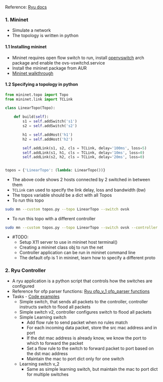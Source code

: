 
Reference: [Ryu docs](https://ryu.readthedocs.io/en/latest/writing_ryu_app.html) 

### 1. Mininet
- Simulate a network 
- The topology is written in python
#### 1.1 Installing mininet
- Mininet requires open flow switch to run, install [openvswitch](https://wiki.archlinux.org/title/Open_vSwitch) arch package and enable the ovs-vswitchd.service
- Install the mininet package from AUR
- [Mininet walkthrough](https://mininet.org/walkthrough/#part-1-everyday-mininet-usage)
#### 1.2 Specifying a topology in python
```python
from mininet.topo import Topo
from mininet.link import TCLink

class LinearTopo(Topo):

    def build(self):
        s1 = self.addSwitch('s1')
        s2 = self.addSwitch('s2')

        h1 = self.addHost('h1')
        h2 = self.addHost('h2')

        self.addLink(s1, s2, cls = TCLink, delay='100ms', loss=5)
        self.addLink(s1, h1, cls = TCLink, delay='10ms', loss=0)
        self.addLink(s2, h2, cls = TCLink, delay='20ms', loss=0)


topos = {'LinearTopo': (lambda: LinearTopo())}
```
- The above code shows 2 hosts connected by 2 switched in between them
- `TCLink` can used to specify the link delay, loss and bandwidth (bw)
- The topos variable should be a dict with all Topos 
- To run this topo
```sh
sudo mn --custom topos.py --topo LinearTopo --switch ovsk
```
- To run this topo with a different controller 
```sh
sudo mn --custom topos.py --topo LinearTopo --switch ovsk --controller remote,ip=127.0.0.1,port=10001
```
- #TODO: 
	- Setup X11 server to use in mininet host terminal()
	- Creating a mininet class obj to run the net
	- Controller application can be run in mininet command line
	- The default ofp is 1 in mininet, learn how to specify a different proto

### 2. Ryu Controller 
- A ryu application is a python script that controls how the switches are configured
- Reference for ofp parser functions: [Ryu ofp_v_1 ofp_parser functions](https://ryu.readthedocs.io/en/latest/ofproto_v1_0_ref.html)
- Tasks - [Code examples](https://github.com/Krishna-Teja732/NetworksProject)
	- Simple switch, that sends all packets to the controller, controller instructs switch to flood all packets
	- Simple switch v2, controller configures switch to flood all packets
	- Simple Learning switch
		- Add flow rule to send packet when no rules match
		- For each incoming data packet, store the src mac address and in port
		- If the dst mac address is already know, we know the port to which to forward the packet
		- Set a flow rule to the switch to forward packet to port based on the dst mac address 
		- Maintain the mac to port dict only for one switch
	- Learning switch v_2 
		- Same as simple learning switch, but maintain the mac to port dict for multiple switches